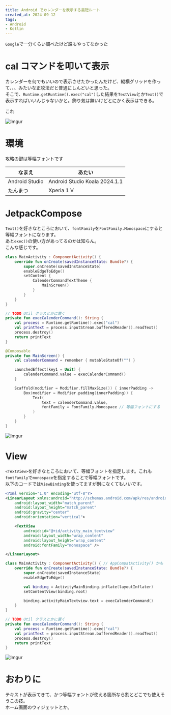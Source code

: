 ```yaml
---
title: Android でカレンダーを表示する最短ルート
created_at: 2024-09-12
tags:
- Android
- Kotlin
---
```


`Google`で一分くらい調べたけど誰もやってなかった

# cal コマンドを叩いて表示
カレンダーを何でもいいので表示させたかったんだけど、縦横グリッドを作って、、、みたいな正攻法だと普通にしんどいと思った。  
そこで、`Runtime.getRuntime().exec("cal")`した結果を`TextView`とか`Text()`で表示すればいいんじゃないかと。飾り気は無いけどとにかく表示はできる。

これ

![Imgur](https://i.imgur.com/J8arIyY.png)

# 環境
攻略の鍵は等幅フォントです

| なまえ         | あたい                        |
|----------------|-------------------------------|
| Android Studio | Android Studio Koala 2024.1.1 |
| たんまつ       | Xperia 1 V                    |

# JetpackCompose
`Text()`を好きなところにおいて、`fontFamily`を`FontFamily.Monospace`にすると等幅フォントになります。  
あと`exec()`の使い方があってるのかは知らん。  
こんな感じです。

```kotlin
class MainActivity : ComponentActivity() {
    override fun onCreate(savedInstanceState: Bundle?) {
        super.onCreate(savedInstanceState)
        enableEdgeToEdge()
        setContent {
            CalenderCommandTextTheme {
                MainScreen()
            }
        }
    }
}

// TODO Util クラスとかに置く
private fun execCalenderCommand(): String {
    val process = Runtime.getRuntime().exec("cal")
    val printText = process.inputStream.bufferedReader().readText()
    process.destroy()
    return printText
}

@Composable
private fun MainScreen() {
    val calenderCommand = remember { mutableStateOf("") }

    LaunchedEffect(key1 = Unit) {
        calenderCommand.value = execCalenderCommand()
    }

    Scaffold(modifier = Modifier.fillMaxSize()) { innerPadding ->
        Box(modifier = Modifier.padding(innerPadding)) {
            Text(
                text = calenderCommand.value,
                fontFamily = FontFamily.Monospace // 等幅フォントにする
            )
        }
    }
}
```

![Imgur](https://i.imgur.com/guRhfEB.png)

# View
`<TextView>`を好きなところにおいて、等幅フォントを指定します。これも`fontFamily`で`monospace`を指定することで等幅フォントです。  
以下のコードでは`ViewBinding`を使ってますが別になくてもいいです。

```xml
<?xml version="1.0" encoding="utf-8"?>
<LinearLayout xmlns:android="http://schemas.android.com/apk/res/android"
    android:layout_width="match_parent"
    android:layout_height="match_parent"
    android:gravity="center"
    android:orientation="vertical">

    <TextView
        android:id="@+id/activity_main_textview"
        android:layout_width="wrap_content"
        android:layout_height="wrap_content"
        android:fontFamily="monospace" />

</LinearLayout>
```

```kotlin
class MainActivity : ComponentActivity() { // AppCompatActivity() かも
    override fun onCreate(savedInstanceState: Bundle?) {
        super.onCreate(savedInstanceState)
        enableEdgeToEdge()

        val binding = ActivityMainBinding.inflate(layoutInflater)
        setContentView(binding.root)

        binding.activityMainTextview.text = execCalenderCommand()
    }
}

// TODO Util クラスとかに置く
private fun execCalenderCommand(): String {
    val process = Runtime.getRuntime().exec("cal")
    val printText = process.inputStream.bufferedReader().readText()
    process.destroy()
    return printText
}
```

![Imgur](https://i.imgur.com/QUNnrP4.png)

# おわりに
テキストが表示てきて、かつ等幅フォントが使える箇所なら割とどこでも使えそうこの技。  
ホーム画面のウィジェットとか。